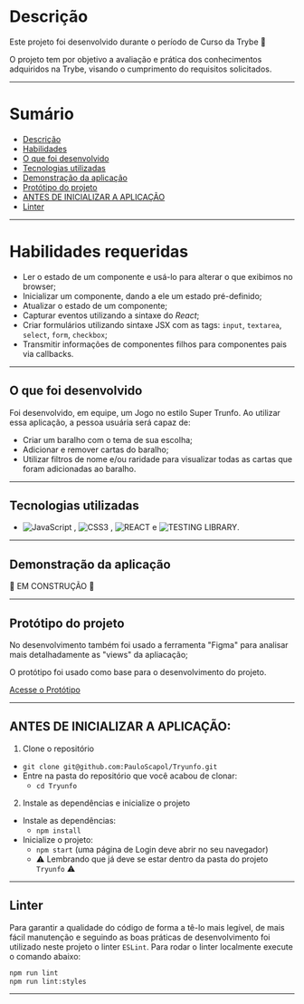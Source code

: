 # Descrição

Este projeto foi desenvolvido durante o período de Curso da Trybe 🚀

O projeto tem por objetivo a avaliação e prática dos conhecimentos adquiridos na Trybe, visando o cumprimento do requisitos solicitados.

---

# Sumário
- [Descrição](#descrição)
- [Habilidades](#habilidades-requeridas)
- [O que foi desenvolvido](#o-que-foi-desenvolvido)
- [Tecnologias utilizadas](#tecnologias-utilizadas)
- [Demonstração da aplicação](#demonstração-da-aplicação)
- [Protótipo do projeto](#protótipo-do-projeto)
- [ANTES DE INICIALIZAR A APLICAÇÃO](#antes-de-inicializar-a-aplicação)
- [Linter](#linter)

---

# Habilidades requeridas

  - Ler o estado de um componente e usá-lo para alterar o que exibimos no browser;
  - Inicializar um componente, dando a ele um estado pré-definido;
  - Atualizar o estado de um componente;
  - Capturar eventos utilizando a sintaxe do _React_;
  - Criar formulários utilizando sintaxe JSX com as tags: `input`, `textarea`, `select`, `form`, `checkbox`;
  - Transmitir informações de componentes filhos para componentes pais via callbacks.

---

## O que foi desenvolvido

Foi desenvolvido, em equipe, um Jogo no estilo Super Trunfo. Ao utilizar essa aplicação, a pessoa usuária será capaz de: 

- Criar um baralho com o tema de sua escolha;
- Adicionar e remover cartas do baralho;
- Utilizar filtros de nome e/ou raridade para visualizar todas as cartas que foram adicionadas ao baralho.

---

## Tecnologias utilizadas

- ![JavaScript](https://img.shields.io/badge/JavaScript%20-%23F7DF1E.svg?style=for-the-badge&logo=javascript&logoColor=black) , ![CSS3](https://img.shields.io/badge/CSS%20-%231572B6.svg?style=for-the-badge&logo=css3&logoColor=white) , ![REACT](https://img.shields.io/badge/React-20232A?style=for-the-badge&logo=react&logoColor=61DAFB) e ![TESTING LIBRARY](https://img.shields.io/badge/testing%20library-323330?style=for-the-badge&logo=testing-library&logoColor=red).

---

## Demonstração da aplicação

:construction: EM CONSTRUÇÃO :construction:

---

## Protótipo do projeto

No desenvolvimento também foi usado a ferramenta "Figma" para analisar mais detalhadamente as "views" da apliacação;

O protótipo foi usado como base para o desenvolvimento do projeto.

[Acesse o Protótipo](https://www.figma.com/file/BZbftXbClcRkNHG4thIVS8/%5BProjeto%5D%5BFrontend%5D-Tryunfo)

---

## ANTES DE INICIALIZAR A APLICAÇÃO:

1. Clone o repositório
  * `git clone git@github.com:PauloScapol/Tryunfo.git`
  * Entre na pasta do repositório que você acabou de clonar:
    * `cd Tryunfo`

2. Instale as dependências e inicialize o projeto
  * Instale as dependências:
    * `npm install`
  * Inicialize o projeto:
    * `npm start` (uma página de Login deve abrir no seu navegador)
    * ⚠️ Lembrando que já deve se estar dentro da pasta do projeto `Tryunfo` ⚠️
---

## Linter

Para garantir a qualidade do código de forma a tê-lo mais legível, de mais fácil manutenção e seguindo as boas práticas de desenvolvimento foi utilizado neste projeto o linter `ESLint`. Para rodar o linter localmente execute o comando abaixo:

```bash
npm run lint
npm run lint:styles
```
---

